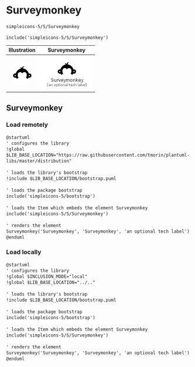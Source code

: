 # Surveymonkey


```text
simpleicons-5/S/Surveymonkey
```

```text
include('simpleicons-5/S/Surveymonkey')
```



| Illustration | Surveymonkey |
| :---: | :---: |
| ![illustration for Illustration](../../simpleicons-5/S/Surveymonkey.png) | ![illustration for Surveymonkey](../../simpleicons-5/S/Surveymonkey.Local.png) |




## Surveymonkey

### Load remotely
```plantuml
@startuml
' configures the library
!global $LIB_BASE_LOCATION="https://raw.githubusercontent.com/tmorin/plantuml-libs/master/distribution"

' loads the library's bootstrap
!include $LIB_BASE_LOCATION/bootstrap.puml

' loads the package bootstrap
include('simpleicons-5/bootstrap')

' loads the Item which embeds the element Surveymonkey
include('simpleicons-5/S/Surveymonkey')

' renders the element
Surveymonkey('Surveymonkey', 'Surveymonkey', 'an optional tech label')
@enduml
```

### Load locally
```plantuml
@startuml
' configures the library
!global $INCLUSION_MODE="local"
!global $LIB_BASE_LOCATION="../.."

' loads the library's bootstrap
!include $LIB_BASE_LOCATION/bootstrap.puml

' loads the package bootstrap
include('simpleicons-5/bootstrap')

' loads the Item which embeds the element Surveymonkey
include('simpleicons-5/S/Surveymonkey')

' renders the element
Surveymonkey('Surveymonkey', 'Surveymonkey', 'an optional tech label')
@enduml
```

